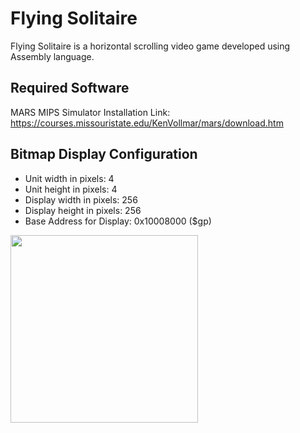 # Flying Solitaire
Flying Solitaire is a horizontal scrolling video game developed using Assembly language.

## Required Software
MARS MIPS Simulator Installation Link: https://courses.missouristate.edu/KenVollmar/mars/download.htm

## Bitmap Display Configuration
- Unit width in pixels: 4
- Unit height in pixels: 4
- Display width in pixels: 256
- Display height in pixels: 256
- Base Address for Display: 0x10008000 ($gp)

<image src="https://user-images.githubusercontent.com/69637288/129254822-650a61b5-b48a-4124-960e-4e56ee8c9fab.png" width="300" height="300">

